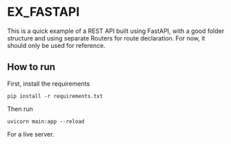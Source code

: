 # EX_FASTAPI

This is a quick example of a REST API built using FastAPI, with a good folder structure and using separate Routers for route declaration. For now, it should only be used for reference.

## How to run

First, install the requirements

`pip install -r requirements.txt`

Then run

`uvicorn main:app --reload` 

For a live server.
